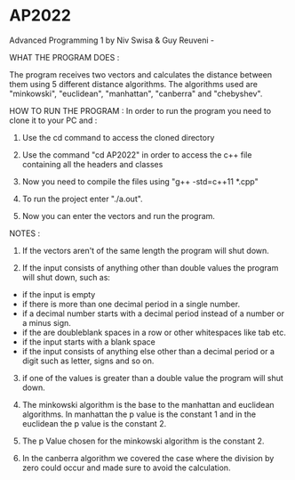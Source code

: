 # AP2022

Advanced Programming 1 by Niv Swisa & Guy Reuveni -

WHAT THE PROGRAM DOES :

The program receives two vectors and calculates the distance between them using 5 different distance algorithms. The algorithms used are "minkowski", "euclidean", "manhattan", "canberra" and "chebyshev".

HOW TO RUN THE PROGRAM :
In order to run the program you need to clone it to your PC and :

1. Use the cd command to access the cloned directory

2. Use the command "cd AP2022" in order to access the c++ file containing all the headers and classes

3. Now you need to compile the files using "g++ -std=c++11 *.cpp"

4. To run the project enter "./a.out".

5. Now you can enter the vectors and run the program.

NOTES :

1. If the vectors aren't of the same length the program will shut down.

2. If the input consists of anything other than double values the program will shut down, such as:
  - if the input is empty
  - if there is more than one decimal period in a single number.
  - if a decimal number starts with a decimal period instead of a number or a minus sign.
  - if the are doubleblank spaces in a row or other whitespaces like tab etc.
  - if the input starts with a blank space
  - if the input consists of anything else other than a decimal period or a digit such as letter, signs and so on.

3. if one of the values is greater than a double value the program will shut down. 

4. The minkowski algorithm is the base to the manhattan and euclidean algorithms. In manhattan the p value is the constant 1 and in the euclidean the p value is the constant 2.

5. The p Value chosen for the minkowski algorithm is the constant 2.

6. In the canberra algorithm we covered the case where the division by zero could occur and made sure to avoid the calculation.
